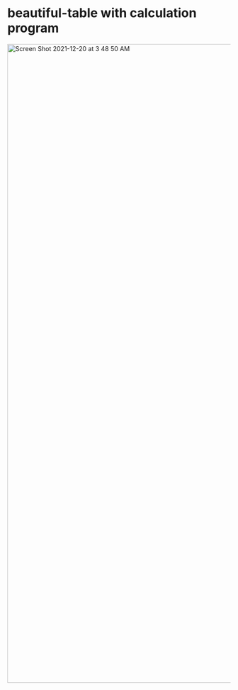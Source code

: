 # beautiful-table with calculation program

<img width="1440" alt="Screen Shot 2021-12-20 at 3 48 50 AM" src="https://user-images.githubusercontent.com/90420604/146790328-0f5960a8-3f2d-4f3a-b928-0942321d5104.png">
